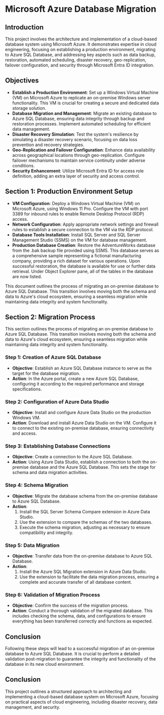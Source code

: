 # Microsoft Azure Database Migration

## Introduction

This project involves the architecture and implementation of a cloud-based database system using Microsoft Azure. It demonstrates expertise in cloud engineering, focusing on establishing a production environment, migrating to Azure SQL Database, and addressing key aspects such as data backup, restoration, automated scheduling, disaster recovery, geo-replication, failover configuration, and security through Microsoft Entra ID integration.

## Objectives

- **Establish a Production Environment**: Set up a Windows Virtual Machine (VM) on Microsoft Azure to replicate an on-premise Windows server functionality. This VM is crucial for creating a secure and dedicated data storage solution.
- **Database Migration and Management**: Migrate an existing database to Azure SQL Database, ensuring data integrity through backup and restoration processes. Implement automated scheduling for efficient data management.
- **Disaster Recovery Simulation**: Test the system's resilience by simulating a disaster recovery scenario, focusing on data loss prevention and recovery strategies.
- **Geo-Replication and Failover Configuration**: Enhance data availability across geographical locations through geo-replication. Configure failover mechanisms to maintain service continuity under adverse conditions.
- **Security Enhancement**: Utilize Microsoft Entra ID for access role definition, adding an extra layer of security and access control.

## Section 1: Production Environment Setup

- **VM Configuration**: Deploy a Windows Virtual Machine (VM) on Microsoft Azure, using Windows 11 Pro. Configure the VM with port 3389 for inbound rules to enable Remote Desktop Protocol (RDP) access.
- **Network Configuration**: Apply appropriate network settings and firewall rules to establish a secure connection to the VM via the RDP protocol.
- **Database Tools Installation**: Install SQL Server and SQL Server Management Studio (SSMS) on the VM for database management.
- **Production Database Creation**: Restore the AdventureWorks database from the .bak backup file provided using SSMS. This database serves as a comprehensive sample representing a fictional manufacturing company, providing a rich dataset for various operations.
Upon successful restoration, the database is available for use or further data retrieval. Under Object Explorer pane, all of the tables in the database are now listed. 


This document outlines the process of migrating an on-premise database to Azure SQL Database. This transition involves moving both the schema and data to Azure's cloud ecosystem, ensuring a seamless migration while maintaining data integrity and system functionality.

## Section 2: Migration Process

This section outlines the process of migrating an on-premise database to Azure SQL Database. This transition involves moving both the schema and data to Azure's cloud ecosystem, ensuring a seamless migration while maintaining data integrity and system functionality.

### Step 1: Creation of Azure SQL Database

- **Objective**: Establish an Azure SQL Database instance to serve as the target for the database migration.
- **Action**: In the Azure portal, create a new Azure SQL Database, configuring it according to the required performance and storage specifications.

### Step 2: Configuration of Azure Data Studio

- **Objective**: Install and configure Azure Data Studio on the production Windows VM.
- **Action**: Download and install Azure Data Studio on the VM. Configure it to connect to the existing on-premise database, ensuring connectivity and access.

### Step 3: Establishing Database Connections

- **Objective**: Create a connection to the Azure SQL Database.
- **Action**: Using Azure Data Studio, establish a connection to both the on-premise database and the Azure SQL Database. This sets the stage for schema and data migration activities.

### Step 4: Schema Migration

- **Objective**: Migrate the database schema from the on-premise database to Azure SQL Database.
- **Action**:
  1. Install the SQL Server Schema Compare extension in Azure Data Studio.
  2. Use the extension to compare the schemas of the two databases.
  3. Execute the schema migration, adjusting as necessary to ensure compatibility and integrity.

### Step 5: Data Migration

- **Objective**: Transfer data from the on-premise database to Azure SQL Database.
- **Action**:
  1. Install the Azure SQL Migration extension in Azure Data Studio.
  2. Use the extension to facilitate the data migration process, ensuring a complete and accurate transfer of all database content.

### Step 6: Validation of Migration Process

- **Objective**: Confirm the success of the migration process.
- **Action**: Conduct a thorough validation of the migrated database. This includes checking the schema, data, and configurations to ensure everything has been transferred correctly and functions as expected.

## Conclusion

Following these steps will lead to a successful migration of an on-premise database to Azure SQL Database. It is crucial to perform a detailed validation post-migration to guarantee the integrity and functionality of the database in its new cloud environment.





## Conclusion

This project outlines a structured approach to architecting and implementing a cloud-based database system on Microsoft Azure, focusing on practical aspects of cloud engineering, including disaster recovery, data management, and security.



